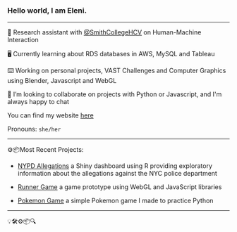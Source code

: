 ### Hello world, I am Eleni.

-----------

🔭 Research assistant with [@SmithCollegeHCV](https://github.com/SmithCollegeHCV) on Human-Machine Interaction

🖥 Currently learning about RDS databases in AWS, MySQL and Tableau

⌨️️ Working on personal projects, VAST Challenges and Computer Graphics using Blender, Javascript and WebGL

🌻 I’m looking to collaborate on projects with Python or Javascript, and I'm always happy to chat

You can find my website [here](https://epartakki.github.io/elenipartakki/#)

Pronouns: `she/her`

-----------

⚙️📦Most Recent Projects:

- [NYPD Allegations](https://github.com/mariumtapal/sds235-final-project) a Shiny dashboard using R providing exploratory information about the allegations against the NYC police department

- [Runner Game](https://github.com/epartakki/runnergame) a game prototype using WebGL and JavaScript libraries

- [Pokemon Game](https://github.com/epartakki/pokemongame/blob/main/README.md) a simple Pokemon game I made to practice Python


-----------




💡🛠⚙️📦🔍
